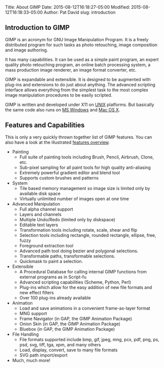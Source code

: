Title: About GIMP
Date: 2015-08-12T16:18:27-05:00
Modified: 2015-08-12T16:18:33-05:00
Author: Pat David
slug: introduction



## Introduction to GIMP

GIMP is an acronym for GNU Image Manipulation Program. It is a freely distributed program for such tasks as photo retouching, image composition and image authoring.

It has many capabilities. It can be used as a simple paint program, an expert quality photo retouching program, an online batch processing system, a mass production image renderer, an image format converter, etc.

GIMP is expandable and extensible. It is designed to be augmented with plug-ins and extensions to do just about anything. The advanced scripting interface allows everything from the simplest task to the most complex image manipulation procedures to be easily scripted.

GIMP is written and developed under X11 on [UNIX](/unix/) platforms. But basically the same code also runs on [MS Windows](/windows/) and [Mac OS X](/macintosh/).

## Features and Capabilities

This is only a very quickly thrown together list of GIMP features. You can also have a look at the illustrated [features overview](/features/).

*   Painting
    *   Full suite of painting tools including Brush, Pencil, Airbrush, Clone, etc.
    *   Sub-pixel sampling for all paint tools for high quality anti-aliasing
    *   Extremely powerful gradient editor and blend tool
    *   Supports custom brushes and patterns
*   System
    *   Tile based memory management so image size is limited only by available disk space
    *   Virtually unlimited number of images open at one time
*   Advanced Manipulation
    *   Full alpha channel support
    *   Layers and channels
    *   Multiple Undo/Redo (limited only by diskspace)
    *   Editable text layers
    *   Transformation tools including rotate, scale, shear and flip
    *   Selection tools including rectangle, rounded rectangle, ellipse, free, fuzzy
    *   Foreground extraction tool
    *   Advanced path tool doing bezier and polygonal selections.
    *   Transformable paths, transformable selections.
    *   Quickmask to paint a selection.
*   Extensible
    *   A Procedural Database for calling internal GIMP functions from external programs as in Script-fu
    *   Advanced scripting capabilities (Scheme, Python, Perl)
    *   Plug-ins which allow for the easy addition of new file formats and new effect filters
    *   Over 100 plug-ins already available
*   Animation
    *   Load and save animations in a convenient frame-as-layer format
    *   MNG support
    *   Frame Navigator (in GAP, the GIMP Animation Package)
    *   Onion Skin (in GAP, the GIMP Animation Package)
    *   Bluebox (in GAP, the GIMP Animation Package)
*   File Handling
    *   File formats supported include bmp, gif, jpeg, mng, pcx, pdf, png, ps, psd, svg, tiff, tga, xpm, and many others
    *   Load, display, convert, save to many file formats
    *   SVG path import/export
*   Much, much more!

